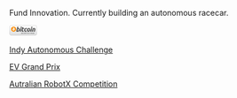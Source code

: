 Fund Innovation. Currently building an autonomous racecar.

[<img src="https://github.com/jimenezjose/jimenezjose/blob/main/bitcoin.png" width="10%">](https://github.com/jimenezjose/jimenezjose/blob/main/qrcode.png)

[Indy Autonomous Challenge](https://jacobsschoolofengineering.blogspot.com/2022/11/uc-san-diego-students-lead-autonomous.html)

[EV Grand Prix](https://jacobsschool.ucsd.edu/news/release/3345)

[Autralian RobotX Competition](https://jacobsschool.ucsd.edu/news/release/3556)
<!--
**jimenezjose/jimenezjose** is a ✨ _special_ ✨ repository because its `README.md` (this file) appears on your GitHub profile.

Here are some ideas to get you started:

- 🔭 I’m currently working on ...
- 🌱 I’m currently learning ...
- 👯 I’m looking to collaborate on ...
- 🤔 I’m looking for help with ...
- 💬 Ask me about ...
- 📫 How to reach me: ...
- 😄 Pronouns: ...
- ⚡ Fun fact: ...
-->
